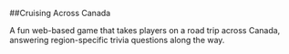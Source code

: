 ##Cruising Across Canada

A fun web-based game that takes players on a road trip across Canada, answering region-specific trivia questions along the way.
